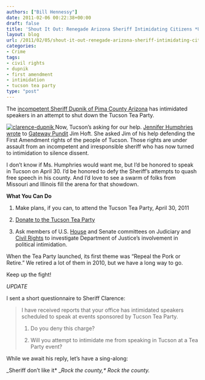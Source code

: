 ```yaml
---
authors: ["Bill Hennessy"]
date: 2011-02-06 00:22:38+00:00
draft: false
title: 'Shout It Out: Renegade Arizona Sheriff Intimidating Citizens *UPDATE*'
layout: blog
url: /2011/02/05/shout-it-out-renegade-arizona-sheriff-intimidating-citizens/
categories:
- Crime
tags:
- civil rights
- dupnik
- first amendment
- intimidation
- tucson tea party
type: "post"
---
```


The [incompetent Sheriff Dupnik of Pima County Arizona](https://hennessysview.com/crime/sheriff-dupniks-culpability/) has intimidated speakers in an attempt to shut down the Tucson Tea Party.

 

[![clarence-dupnik](https://hennessysview.com/wp-content/uploads/2011/02/clarence-dupnik_thumb.jpg)
](https://hennessysview.com/wp-content/uploads/2011/02/clarence-dupnik.jpg)Now, Tucson’s asking for our help. [Jennifer Humphries wrote](https://gatewaypundit.rightnetwork.com/2011/02/the-tuscon-tea-party-needs-your-help-local-authorities-trying-to-silence-them/) to [Gateway Pundit](https://gatewaypundit.rightnetwork.com/) Jim Hoft. She asked Jim of his help defending the First Amendment rights of the people of Tucson. Those rights are under assault from an incompetent and irresponsible sheriff who has now turned to intimidation to silence dissent. 

 

I don’t know if Ms. Humphries would want me, but I’d be honored to speak in Tucson on April 30. I’d be honored to defy the Sheriff’s attempts to quash free speech in his county. And I’d love to see a swarm of folks from Missouri and Illinois fill the arena for that showdown.

 

**What You Can Do**

 

1. Make plans, if you can, to attend the Tucson Tea Party, April 30, 2011

 

2. [Donate to the Tucson Tea Party](https://www.paypal.com/us/cgi-bin/webscr?cmd=_flow&SESSION=-_uW1COTZXJVkexOGwLWwXEo6YT3jUctZWO4SoyuwwysKNOQntROpbq5mg0&dispatch=5885d80a13c0db1f8e263663d3faee8df1d2b5c147af55b8d54f2944c97d2a2a)

 

3. Ask members of U.S. [House](https://judiciary.house.gov/) and Senate committees on Judiciary and [Civil Rights](https://judiciary.house.gov/about/subconstitution.html) to investigate Department of Justice’s involvement in political intimidation. 

 

When the Tea Party launched, its first theme was “Repeal the Pork or Retire.” We retired a lot of them in 2010, but we have a long way to go. 

 

Keep up the fight!

 

*UPDATE*

 

I sent a short questionnaire to Sheriff Clarence:

 

>   
> 
> I have received reports that your office has intimidated speakers scheduled to speak at events sponsored by Tucson Tea Party. 
> 
>    
> 
> 1. Do you deny this charge?
> 
>    
> 
> 2. Will you attempt to intimidate me from speaking in Tucson at a Tea Party event?
> 
> 

 

While we await his reply, let’s have a sing-along:

 

_Sheriff don’t like it*
__Rock the county,*
Rock the county._
